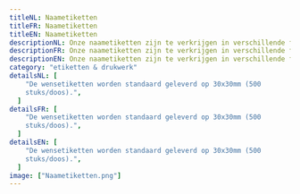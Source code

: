 ```yaml
---
titleNL: Naametiketten
titleFR: Naametiketten
titleEN: Naametiketten
descriptionNL: Onze naametiketten zijn te verkrijgen in verschillende formaten en kleuren.
descriptionFR: Onze naametiketten zijn te verkrijgen in verschillende formaten en kleuren.
descriptionEN: Onze naametiketten zijn te verkrijgen in verschillende formaten en kleuren.
category: "etiketten & drukwerk"
detailsNL: [
    "De wensetiketten worden standaard geleverd op 30x30mm (500
    stuks/doos).",
  ]
detailsFR: [
    "De wensetiketten worden standaard geleverd op 30x30mm (500
    stuks/doos).",
  ]
detailsEN: [
    "De wensetiketten worden standaard geleverd op 30x30mm (500
    stuks/doos).",
  ]
image: ["Naametiketten.png"]
---
```

